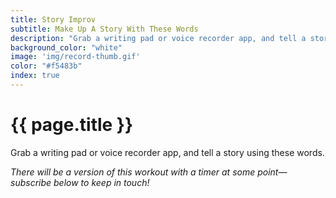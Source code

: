 ```yaml
---
title: Story Improv
subtitle: Make Up A Story With These Words
description: "Grab a writing pad or voice recorder app, and tell a story using these words."
background_color: "white"
image: 'img/record-thumb.gif'
color: "#f5483b"
index: true
---
```

# {{ page.title }}

Grab a writing pad or voice recorder app, and tell a story using these words.

<ul class="_random random masonry" data-child="li" data-amount="25" data-template="[[ mix ]]" data-params='{"collections": ["adjectives", "animals-plural", "animals-singular", "objects-plural", "adverbs", "verbs-past", "food-singular", "verbs-present", "objects-plural", "nouns-plural"]}'></ul>

_There will be a version of this workout with a timer at some point—subscribe below to keep in touch!_
